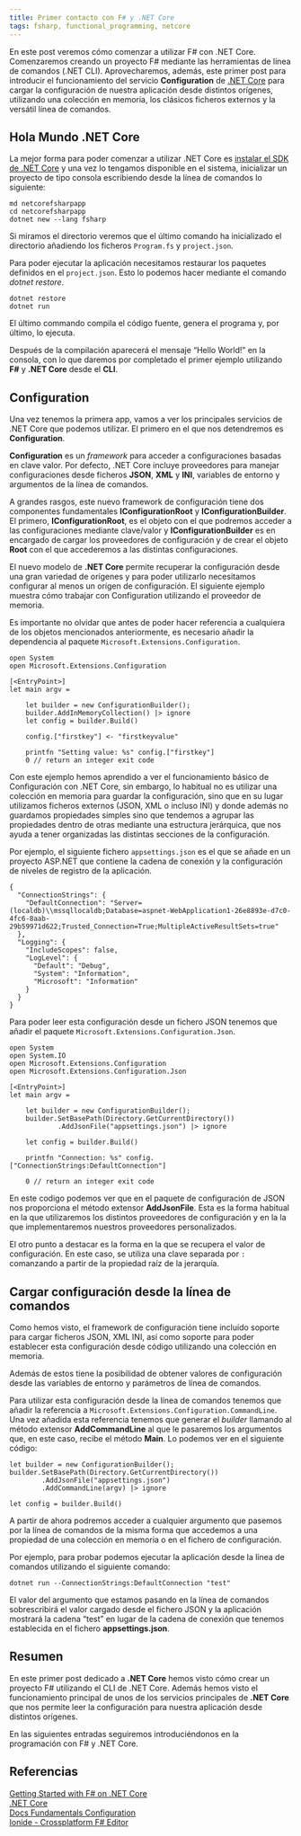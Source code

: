 ```yaml
---
title: Primer contacto con F# y .NET Core
tags: fsharp, functional_programming, netcore
---
```

En este post veremos cómo comenzar a utilizar F# con .NET Core. Comenzaremos creando un proyecto F# mediante las herramientas de línea de comandos (.NET CLI). Aprovecharemos, además, este primer post para introducir el funcionamiento del servicio **Configuration** de [.NET Core](https://dotnet.github.io/) para cargar la configuración de nuestra aplicación desde distintos orígenes, utilizando una colección en memoria, los clásicos ficheros externos y la versátil línea de comandos.

Hola Mundo .NET Core
--------------------

La mejor forma para poder comenzar a utilizar .NET Core es [instalar el SDK de .NET Core](https://www.microsoft.com/net/core) y una vez lo tengamos disponible en el sistema, inicializar un proyecto de tipo consola escribiendo desde la línea de comandos lo siguiente:

    md netcorefsharpapp
    cd netcorefsharpapp
    dotnet new --lang fsharp
    

Si miramos el directorio veremos que el último comando ha inicializado el directorio añadiendo los ficheros `Program.fs` y `project.json`.

Para poder ejecutar la aplicación necesitamos restaurar los paquetes definidos en el `project.json`. Esto lo podemos hacer mediante el comando _dotnet restore_.

    dotnet restore
    dotnet run
    

El último commando compila el código fuente, genera el programa y, por último, lo ejecuta.

Después de la compilación aparecerá el mensaje “Hello World!” en la consola, con lo que daremos por completado el primer ejemplo utilizando **F#** y **.NET Core** desde el **CLI**.

Configuration
-------------

Una vez tenemos la primera app, vamos a ver los principales servicios de .NET Core que podemos utilizar. El primero en el que nos detendremos es **Configuration**.

**Configuration** es un _framework_ para acceder a configuraciones basadas en clave valor. Por defecto, .NET Core incluye proveedores para manejar configuraciones desde ficheros **JSON**, **XML** y **INI**, variables de entorno y argumentos de la línea de comandos.

A grandes rasgos, este nuevo framework de configuración tiene dos componentes fundamentales **IConfigurationRoot** y **IConfigurationBuilder**. El primero, **IConfigurationRoot**, es el objeto con el que podremos acceder a las configuraciones mediante clave/valor y **IConfigurationBuilder** es en encargado de cargar los proveedores de configuración y de crear el objeto **Root** con el que accederemos a las distintas configuraciones.

El nuevo modelo de **.NET Core** permite recuperar la configuración desde una gran variedad de orígenes y para poder utilizarlo necesitamos configurar al menos un orígen de configuración. El siguiente ejemplo muestra cómo trabajar con Configuration utilizando el proveedor de memoria.

Es importante no olvidar que antes de poder hacer referencia a cualquiera de los objetos mencionados anteriormente, es necesario añadir la dependencia al paquete `Microsoft.Extensions.Configuration`.

    open System
    open Microsoft.Extensions.Configuration
    
    [<EntryPoint>]
    let main argv = 
    
        let builder = new ConfigurationBuilder();
        builder.AddInMemoryCollection() |> ignore
        let config = builder.Build()
    
        config.["firstkey"] <- "firstkeyvalue"
    
        printfn "Setting value: %s" config.["firstkey"]
        0 // return an integer exit code
    

Con este ejemplo hemos aprendido a ver el funcionamiento básico de Configuración con .NET Core, sin embargo, lo habitual no es utilizar una colección en memoria para guardar la configuración, sino que en su lugar utilizamos ficheros externos (JSON, XML o incluso INI) y donde además no guardamos propiedades simples sino que tendemos a agrupar las propiedades dentro de otras mediante una estructura jerárquica, que nos ayuda a tener organizadas las distintas secciones de la configuración.

Por ejemplo, el siguiente fichero `appsettings.json` es el que se añade en un proyecto ASP.NET que contiene la cadena de conexión y la configuración de niveles de registro de la aplicación.

    {
      "ConnectionStrings": {
        "DefaultConnection": "Server=(localdb)\\mssqllocaldb;Database=aspnet-WebApplication1-26e8893e-d7c0-4fc6-8aab-29b59971d622;Trusted_Connection=True;MultipleActiveResultSets=true"
      },
      "Logging": {
        "IncludeScopes": false,
        "LogLevel": {
          "Default": "Debug",
          "System": "Information",
          "Microsoft": "Information"
        }
      }
    }
    

Para poder leer esta configuración desde un fichero JSON tenemos que añadir el paquete `Microsoft.Extensions.Configuration.Json`.

    open System
    open System.IO
    open Microsoft.Extensions.Configuration
    open Microsoft.Extensions.Configuration.Json
    
    [<EntryPoint>]
    let main argv = 
    
        let builder = new ConfigurationBuilder();
        builder.SetBasePath(Directory.GetCurrentDirectory())
                .AddJsonFile("appsettings.json") |> ignore
        
        let config = builder.Build()    
    
        printfn "Connection: %s" config.["ConnectionStrings:DefaultConnection"]
        
        0 // return an integer exit code
    

En este codigo podemos ver que en el paquete de configuración de JSON nos proporciona el método extensor **AddJsonFile**. Esta es la forma habitual en la que utilizaremos los distintos proveedores de configuración y en la la que implementaremos nuestros proveedores personalizados.

El otro punto a destacar es la forma en la que se recupera el valor de configuración. En este caso, se utiliza una clave separada por `:` comanzando a partir de la propiedad raíz de la jerarquía.

Cargar configuración desde la línea de comandos
-----------------------------------------------

Como hemos visto, el framework de configuración tiene incluído soporte para cargar ficheros JSON, XML INI, así como soporte para poder establecer esta configuración desde código utilizando una colección en memoria.

Además de estos tiene la posibilidad de obtener valores de configuración desde las variables de entorno y parámetros de línea de comandos.

Para utilizar esta configuración desde la línea de comandos tenemos que añadir la referencia a `Microsoft.Extensions.Configuration.CommandLine`. Una vez añadida esta referencia tenemos que generar el _builder_ llamando al método extensor **AddCommandLine** al que le pasaremos los argumentos que, en este caso, recibe el método **Main**. Lo podemos ver en el siguiente código:

    let builder = new ConfigurationBuilder();
    builder.SetBasePath(Directory.GetCurrentDirectory())
            .AddJsonFile("appsettings.json") 
            .AddCommandLine(argv) |> ignore
        
    let config = builder.Build()    
    

A partir de ahora podremos acceder a cualquier argumento que pasemos por la línea de comandos de la misma forma que accedemos a una propiedad de una colección en memoria o en el fichero de configuración.

Por ejemplo, para probar podemos ejecutar la aplicación desde la línea de comandos utilizando el siguiente comando:

    dotnet run --ConnectionStrings:DefaultConnection "test"
    

El valor del argumento que estamos pasando en la línea de comandos sobrescribirá el valor cargado desde el fichero JSON y la aplicación mostrará la cadena “test” en lugar de la cadena de conexión que tenemos establecida en el fichero **appsettings.json**.

Resumen
-------

En este primer post dedicado a **.NET Core** hemos visto cómo crear un proyecto F# utilizando el CLI de .NET Core. Además hemos visto el funcionamiento principal de unos de los servicios principales de **.NET Core** que nos permite leer la configuración para nuestra aplicación desde distintos orígenes.

En las siguientes entradas seguiremos introduciéndonos en la programación con F# y .NET Core.

Referencias
-----------

[Getting Started with F# on .NET Core](https://channel9.msdn.com/Events/Build/2016/T661)  
[.NET Core](https://www.microsoft.com/net/core)  
[Docs Fundamentals Configuration](https://docs.asp.net/en/latest/fundamentals/configuration.html)  
[Ionide - Crossplatform F# Editor](http://ionide.io/)

